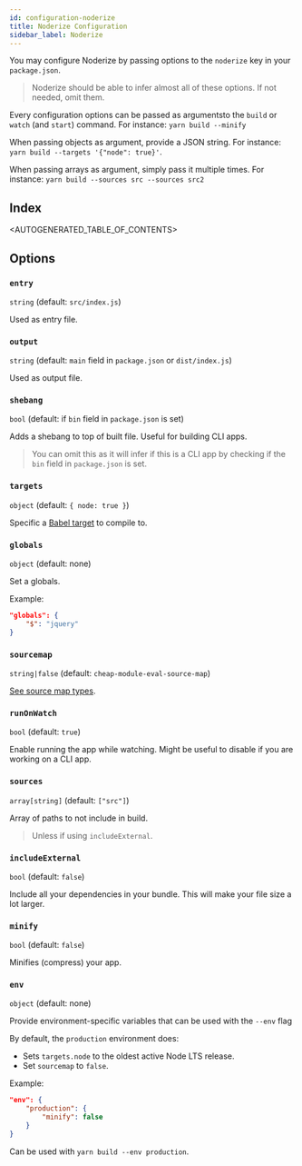 ```yaml
---
id: configuration-noderize
title: Noderize Configuration
sidebar_label: Noderize
---
```


You may configure Noderize by passing options to the `noderize` key in your `package.json`.

> Noderize should be able to infer almost all of these options. If not needed, omit them.

Every configuration options can be passed as argumentsto the `build` or `watch` (and `start`) command. For instance: `yarn build --minify`

When passing objects as argument, provide a JSON string. For instance: `yarn build --targets '{"node": true}'`.

When passing arrays as argument, simply pass it multiple times. For instance: `yarn build --sources src --sources src2`

## Index

<AUTOGENERATED_TABLE_OF_CONTENTS>

## Options

### `entry`
`string` (default: `src/index.js`)

Used as entry file.

### `output`
`string` (default: `main` field in `package.json` or `dist/index.js`)

Used as output file.

### `shebang`
`bool` (default: if `bin` field in `package.json` is set)

Adds a shebang to top of built file. Useful for building CLI apps.

> You can omit this as it will infer if this is a CLI app by checking if the `bin` field in `package.json` is set.

### `targets`
`object` (default: `{ node: true }`)

Specific a [Babel target](https://babeljs.io/docs/plugins/preset-env/#targets) to compile to.

### `globals`
`object` (default: none)

Set a globals.

Example:
```json
"globals": {
    "$": "jquery"
}
```

### `sourcemap`
`string|false` (default: `cheap-module-eval-source-map`)

[See source map types](https://webpack.js.org/configuration/devtool).


### `runOnWatch`
`bool` (default: `true`)

Enable running the app while watching. Might be useful to disable if you are working on a CLI app.


### `sources`
`array[string]` (default: `["src"]`)

Array of paths to not include in build.

> Unless if using `includeExternal`.


### `includeExternal`
`bool` (default: `false`)

Include all your dependencies in your bundle. This will make your file size a lot larger.


### `minify`
`bool` (default: `false`)

Minifies (compress) your app.


### `env`
`object` (default: none)

Provide environment-specific variables that can be used with the `--env` flag

By default, the `production` environment does:
* Sets `targets.node` to the oldest active Node LTS release.
* Set `sourcemap` to `false`.

Example:
```json
"env": {
    "production": {
        "minify": false
    }
}
```

Can be used with `yarn build --env production`.